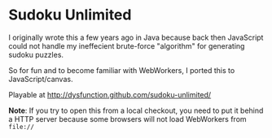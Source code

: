Sudoku Unlimited
===

I originally wrote this a few years ago in Java because back then JavaScript could not handle my ineffecient brute-force "algorithm" for generating sudoku puzzles.

So for fun and to become familiar with WebWorkers, I ported this to JavaScript/canvas.

Playable at http://dysfunction.github.com/sudoku-unlimited/

**Note**: If you try to open this from a local checkout, you need to put it behind a HTTP server because some browsers will not load WebWorkers from `file://`
